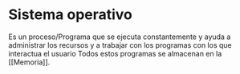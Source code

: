 # Sistema operativo
Es un proceso/Programa que se ejecuta constantemente y ayuda a administrar los recursos y a trabajar con los programas con los que interactua el usuario
	Todos estos programas se almacenan en la [[Memoria]].